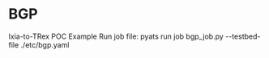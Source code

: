 # BGP
Ixia-to-TRex POC
Example 
Run job file: 
pyats run job bgp_job.py --testbed-file ./etc/bgp.yaml
